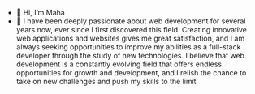 - 👋 Hi, I’m Maha
- 💞️ I have been deeply passionate about web development for several years now,
 ever since I first discovered this field. Creating innovative web applications and websites gives me great satisfaction, 
 and I am always seeking opportunities to improve my abilities as a full-stack developer through the study of new technologies. 
 I believe that web development is a constantly evolving field that offers endless opportunities for growth and development, 
 and I relish the chance to take on new challenges and push my skills to the limit

<!---
mahamahita/mahamahita is a ✨ special ✨ repository because its `README.md` (this file) appears on your GitHub profile.
You can click the Preview link to take a look at your changes.
--->
